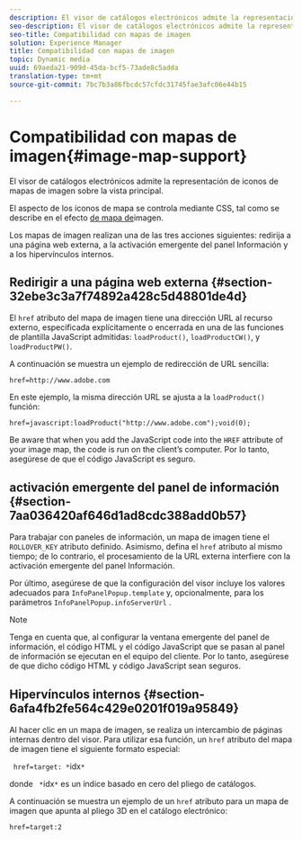 ```yaml
---
description: El visor de catálogos electrónicos admite la representación de iconos de mapas de imagen sobre la vista principal.
seo-description: El visor de catálogos electrónicos admite la representación de iconos de mapas de imagen sobre la vista principal.
seo-title: Compatibilidad con mapas de imagen
solution: Experience Manager
title: Compatibilidad con mapas de imagen
topic: Dynamic media
uuid: 69aeda21-909d-45da-bcf5-73ade8c5adda
translation-type: tm+mt
source-git-commit: 7bc7b3a86fbcdc57cfdc31745fae3afc06e44b15

---
```



# Compatibilidad con mapas de imagen{#image-map-support}

El visor de catálogos electrónicos admite la representación de iconos de mapas de imagen sobre la vista principal.

El aspecto de los iconos de mapa se controla mediante CSS, tal como se describe en el efecto [de mapa de](../../c-html5-s7-aem-asset-viewers/c-html5-20-ecatalog-viewer-about/c-html5-20-ecatalog-viewer-customizingviewer/r-html5-ecatalog-viewer-20-customize-imagemapeffect.md#reference-261df27d1ed145c882b26b88e33a0289)imagen.

Los mapas de imagen realizan una de las tres acciones siguientes: redirija a una página web externa, a la activación emergente del panel Información y a los hipervínculos internos.

## Redirigir a una página web externa {#section-32ebe3c3a7f74892a428c5d48801de4d}

El `href` atributo del mapa de imagen tiene una dirección URL al recurso externo, especificada explícitamente o encerrada en una de las funciones de plantilla JavaScript admitidas: `loadProduct()`, `loadProductCW()`, y `loadProductPW()`.

A continuación se muestra un ejemplo de redirección de URL sencilla:

`href=http://www.adobe.com`

En este ejemplo, la misma dirección URL se ajusta a la `loadProduct()` función:

`href=javascript:loadProduct("http://www.adobe.com");void(0);`

Be aware that when you add the JavaScript code into the `HREF` attribute of your image map, the code is run on the client’s computer. Por lo tanto, asegúrese de que el código JavaScript es seguro.

## activación emergente del panel de información {#section-7aa036420af646d1ad8cdc388add0b57}

Para trabajar con paneles de información, un mapa de imagen tiene el `ROLLOVER_KEY` atributo definido. Asimismo, defina el `href` atributo al mismo tiempo; de lo contrario, el procesamiento de la URL externa interfiere con la activación emergente del panel Información.

Por último, asegúrese de que la configuración del visor incluye los valores adecuados para `InfoPanelPopup.template` y, opcionalmente, para los parámetros `InfoPanelPopup.infoServerUrl` .

>[!NOTE]
>
>Tenga en cuenta que, al configurar la ventana emergente del panel de información, el código HTML y el código JavaScript que se pasan al panel de información se ejecutan en el equipo del cliente. Por lo tanto, asegúrese de que dicho código HTML y código JavaScript sean seguros.

## Hipervínculos internos {#section-6afa4fb2fe564c429e0201f019a95849}

Al hacer clic en un mapa de imagen, se realiza un intercambio de páginas internas dentro del visor. Para utilizar esa función, un `href` atributo del mapa de imagen tiene el siguiente formato especial:

` href=target: *`idx`*`

donde ` *`idx`*` es un índice basado en cero del pliego de catálogos.

A continuación se muestra un ejemplo de un `href` atributo para un mapa de imagen que apunta al pliego 3D en el catálogo electrónico:

`href=target:2`
